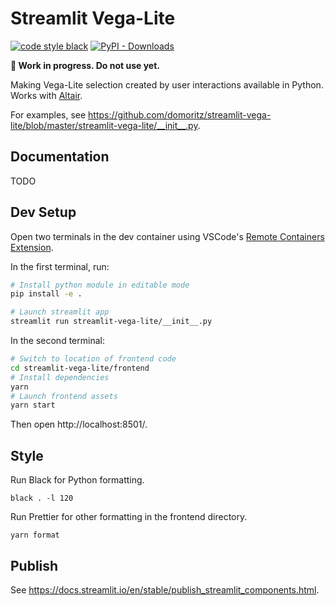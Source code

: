 # Streamlit Vega-Lite

[![code style black](https://img.shields.io/badge/code%20style-black-000000.svg)](https://github.com/psf/black)
[![PyPI - Downloads](https://img.shields.io/pypi/v/streamlit-vega-lite)](https://pypi.org/project/streamlit-vega-lite)

**🐉 Work in progress. Do not use yet.**

Making Vega-Lite selection created by user interactions available in Python. Works with [Altair](https://altair-viz.github.io/).

For examples, see https://github.com/domoritz/streamlit-vega-lite/blob/master/streamlit-vega-lite/__init__.py. 

## Documentation

TODO

## Dev Setup

Open two terminals in the dev container using VSCode's [Remote Containers Extension](https://code.visualstudio.com/docs/remote/containers).

In the first terminal, run:

```bash
# Install python module in editable mode
pip install -e .

# Launch streamlit app
streamlit run streamlit-vega-lite/__init__.py
```

In the second terminal:

```bash
# Switch to location of frontend code
cd streamlit-vega-lite/frontend
# Install dependencies
yarn
# Launch frontend assets
yarn start
```

Then open http://localhost:8501/.

## Style

Run Black for Python formatting.

```
black . -l 120
```

Run Prettier for other formatting in the frontend directory.

```
yarn format
```

## Publish

See https://docs.streamlit.io/en/stable/publish_streamlit_components.html.

